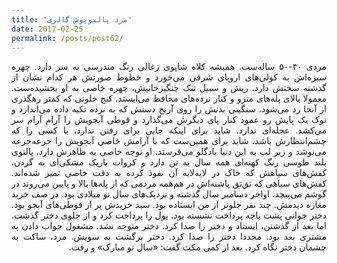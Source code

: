 ```yaml
---
title: 'مرد پالتوپوش گالری'
date: 2017-02-25
permalink: /posts/post62/
---
```

<div align="justify" dir="rtl">

مردی ۴۰-۵۰ ساله‌ست. همیشه کلاه شاپوی زغالی رنگ مندرسی به سر دارد. چهره سبزه‌اش به کولی‌های اروپای شرقی می‌خورد و خطوط صورتش هر کدام نشان‌ از گذشته سختش دارد. ریش و سبیل تنک چنگیزخانیش، چهره خاصی به او بخشیده‌ست. معمولا بالای پله‌های مترو و کنار نرده‌های محافظ می‌ایستد. کنج خلوتی که کمتر رهگذری از آنجا رد می‌شود. سنگینی بدنش را روی آرنج دستش که به نرده تکیه داده می‌اندازد و نوک یک پایش رو عمود کنار پای دیگرش می‌گذارد و قوطی آبجویش را آرام آرام سر می‌کشد. عجله‌ای ندارد. شاید برای اینکه جایی برای رفتن ندارد، یا کسی را که چشم‌انتظارش باشد. شاید برای همین‌ست که با آرامش خاصی آبجویش را جرعه‌جرعه می‌نوشد و زیر لب به این دنیا بادگلو می‌فرستد. او توجه خاصی به ظاهرش دارد. پالتوی بلند طوسی رنگ کهنه‌ای همه سال به تن دارد و کروات باریک مشکی‌‌ای به گردن. کفش‌های سیاهش که خاک در لایه‌‌لایه آن نفوذ کرده به دقت خاصی تمیز شده‌اند. کفش‌های سیاهی که تق‌تق پاشنه‌اش در هم‌همه‌ مردمی که از پله‌ها بالا و پایین می‌روند در گوشم می‌پیچد. اواخر دسامبر سال گذشته و نزدیک‌های سال نو میلادی بود. در صف خرید مغازه دیدمش. چند نفر جلوتر از من ایستاده بود. سبد خریدش پر از قوطی‌های آبجو بود. دختر جوانی پشت باجه پرداخت نشسته بود. پول را پرداخت کرد و از جلوی دختر گذشت. اما بعد از گذشتن، ایستاد و دختر را صدا کرد. دختر متوجه نشد. مشغول جواب دادن به مشتری بعد بود. مجددا دختر را صدا کرد. دختر برگشت به سویش. مرد، ساکت به چشمان دختر نگاه کرد. بعد از کمی مکث گفت: «سال نو مبارک» و رفت.

</div>
